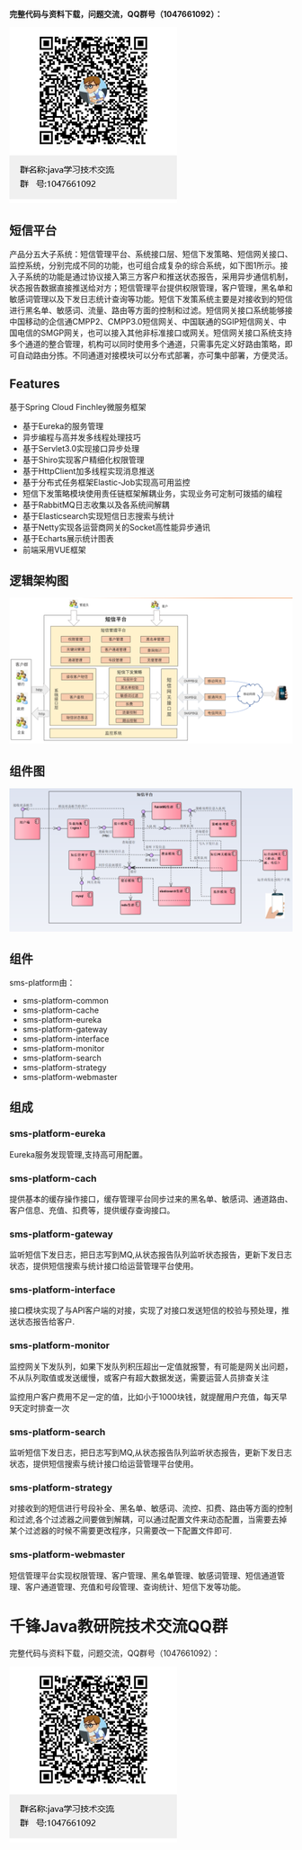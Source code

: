 **完整代码与资料下载，问题交流，QQ群号（1047661092）：**

![](./docs/images/ma.png)

短信平台
-------

产品分五大子系统：短信管理平台、系统接口层、短信下发策略、短信网关接口、监控系统，分别完成不同的功能，也可组合成复杂的综合系统，如下图1所示。接入子系统的功能是通过协议接入第三方客户和推送状态报告，采用异步通信机制，状态报告数据直接推送给对方；短信管理平台提供权限管理，客户管理，黑名单和敏感词管理以及下发日志统计查询等功能。短信下发策系统主要是对接收到的短信进行黑名单、敏感词、流量、路由等方面的控制和过滤。短信网关接口系统能够接中国移动的企信通CMPP2、CMPP3.0短信网关、中国联通的SGIP短信网关、中国电信的SMGP网关，也可以接入其他非标准接口或网关。短信网关接口系统支持多个通道的整合管理，机构可以同时使用多个通道，只需事先定义好路由策略，即可自动路由分拣。不同通道对接模块可以分布式部署，亦可集中部署，方便灵活。

## Features

  基于Spring Cloud Finchley微服务框架

* 基于Eureka的服务管理
* 异步编程与高并发多线程处理技巧
* 基于Servlet3.0实现接口异步处理
* 基于Shiro实现客户精细化权限管理
* 基于HttpClient加多线程实现消息推送
* 基于分布式任务框架Elastic-Job实现高可用监控
* 短信下发策略模块使用责任链框架解耦业务，实现业务可定制可拨插的编程
* 基于RabbitMQ日志收集以及各系统间解耦
* 基于Elasticsearch实现短信日志搜索与统计
* 基于Netty实现各运营商网关的Socket高性能异步通讯
* 基于Echarts展示统计图表
* 前端采用VUE框架


## 逻辑架构图
![](./docs/images/luoji.png)

## 组件图
![](./docs/images/zhujian.png)

## 组件
sms-platform由：

- sms-platform-common
- sms-platform-cache
- sms-platform-eureka
- sms-platform-gateway
- sms-platform-interface
- sms-platform-monitor
- sms-platform-search
- sms-platform-strategy		
- sms-platform-webmaster

## 组成

### sms-platform-eureka
Eureka服务发现管理,支持高可用配置。

### sms-platform-cach
提供基本的缓存操作接口，缓存管理平台同步过来的黑名单、敏感词、通道路由、客户信息、充值、扣费等，提供缓存查询接口。

### sms-platform-gateway
  监听短信下发日志，把日志写到MQ,从状态报告队列监听状态报告，更新下发日志状态，提供短信搜索与统计接口给运营管理平台使用。  

### sms-platform-interface
接口模块实现了与API客户端的对接，实现了对接口发送短信的校验与预处理，推送状态报告给客户.

### sms-platform-monitor
监控网关下发队列，如果下发队列积压超出一定值就报警，有可能是网关出问题，不从队列取值或发送缓慢，或客户有超大数据发送，需要运营人员排查关注

监控用户客户费用不足一定的值，比如小于1000块钱，就提醒用户充值，每天早 9天定时排查一次

### sms-platform-search
监听短信下发日志，把日志写到MQ,从状态报告队列监听状态报告，更新下发日志状态，提供短信搜索与统计接口给运营管理平台使用。  

### sms-platform-strategy
对接收到的短信进行号段补全、黑名单、敏感词、流控、扣费、路由等方面的控制和过滤,各个过滤器之间要做到解耦，可以通过配置文件来动态配置，当需要去掉某个过滤器的时候不需要更改程序，只需要改一下配置文件即可.

### sms-platform-webmaster
短信管理平台实现权限管理、客户管理、黑名单管理、敏感词管理、短信通道管理、客户通道管理、充值和号段管理、查询统计、短信下发等功能。

# 千锋Java教研院技术交流QQ群

完整代码与资料下载，问题交流，QQ群号（1047661092）：

![](./docs/images/ma.png)

